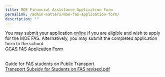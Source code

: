 ```yaml
---
title: MOE Financial Assistance Application Form
permalink: /admin-matters/moe-fas-application-form/
description: ""
---
```

You may submit your application [online](https://go.gov.sg/moe-efas) if you are eligible and wish to apply for the MOE FAS. Alternatively, you may submit the completed application form to the school. <br>
[GGAS FAS Application Form](https://www-stgabrielspri-moe-edu-sg-admin.cwp.sg/qql/slot/u173/Contact%20Info/GGAS_FAS%20Application%20Form.pdf)  
<br>
	
Guide for FAS students on Public Transport  <br>
[Transport Subsidy for Students on FAS revised.pdf](https://drive.google.com/file/d/1ENRKMYy4HwOMs576Q3GJpi1Aa4b-NEWn/view?usp=sharing)